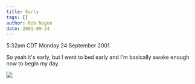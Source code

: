 ```yaml
---
title: Early
tags: []
author: Rob Nugen
date: 2001-09-24
---
```


<title></title>
<p class=date>5:32am CDT Monday 24 September 2001</p>

<p>So yeah it's early, but I went to bed early and I'm basically awake
enough now to begin my day.</p>

<p><img src='/images/rob/wL-ROB.gif'/></p>

